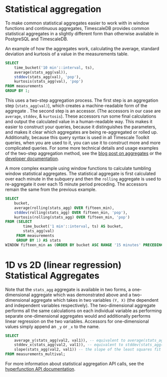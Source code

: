 # Statistical aggregation
To make common statistical aggregates easier to work with in window functions
and continuous aggregates, TimescaleDB provides common statistical aggregates in
a slightly different form than otherwise available in PostgreSQL and
TimescaleDB.


An example of how the aggregates work, calculating the average, standard deviation and kurtosis of a value in the measurements table. 
```SQL
SELECT 
    time_bucket('10 min'::interval, ts), 
    average(stats_agg(val)), 
    stddev(stats_agg(val), 'pop'),
    kurtosis(stats_agg(val), 'pop')
FROM measurements
GROUP BY 1;
```

This uses a two-step aggregation process. The first step is an aggregation step (`stats_agg(val)`),
which creates a machine-readable form of the aggregate . The second step is an accessor.
(The accessors in our case are `average`, `stddev`, & `kurtosis`). These accessors
run some final calculations and output the calculated value in a human-readable way. This makes it
easier to construct your queries, because it distinguishes the parameters, and
makes it clear which aggregates are being re-aggregated or rolled up.
Additionally, because this query syntax is used in all Timescale Toolkit
queries, when you are used to it, you can use it to construct more and more
complicated queries.
For some more technical details and usage examples of the two-step aggregation method, see the [blog post on aggregates][blog-aggregates] or the [developer documentation][gh-two-step-agg].


A more complex example using window functions to calculate tumbling window statistical aggregates. 
The statistical aggregate is first calculated over each minute in the subquery 
and then the `rolling` aggregate is used to re-aggregate it over each 15 minute period preceding. 
The accessors remain the same from the previous example. 

```SQL
SELECT 
    bucket, 
    average(rolling(stats_agg) OVER fifteen_min), 
    stddev(rolling(stats_agg) OVER fifteen_min, 'pop'),
    kurtosis(rolling(stats_agg) OVER fifteen_min, 'pop')
FROM (SELECT 
        time_bucket('1 min'::interval, ts) AS bucket, 
        stats_agg(val)
     FROM measurements
     GROUP BY 1) AS stats
WINDOW fifteen_min as (ORDER BY bucket ASC RANGE '15 minutes' PRECEDING);
```

# 1D vs 2D (linear regression) Statistical Aggregates
Note that the `stats_agg` aggregate is available in two forms, a one-dimensional aggregate which was
demonstrated above and a two-dimensional aggregate which takes in two variables `(Y, X)` (the dependent
and independent variables respectively). The two-dimensional aggregate performs all the same calculations 
on each individual variable as performing separate one-dimensional aggregates would and additionally
performs linear regression on the two variables. Accessors for one-dimensional values simply append an 
`_y` or `_x` to the name. 
```SQL
SELECT 
    average_y(stats_agg(val2, val1)), -- equivalent to average(stats_agg(val2))
    stddev_x(stats_agg(val2, val1)), -- equivalent to stddev(stats_agg(val1))
    slope(stats_agg(val2, val1)) -- the slope of the least squares fit line of the values in val2 & val1
FROM measurements_multival;
```
For more information about statistical aggregation API calls, see the
[hyperfunction API documentation][hyperfunctions-api-stats-agg].


[blog-aggregates]: https://blog.timescale.com/blog/how-postgresql-aggregation-works-and-how-it-inspired-our-hyperfunctions-design-2/
[gh-two-step-agg]: https://github.com/timescale/timescaledb-toolkit/blob/main/docs/two-step_aggregation.md
[hyperfunctions-api-stats-agg]: /api/:currentVersion:/hyperfunctions/stats_aggs/

